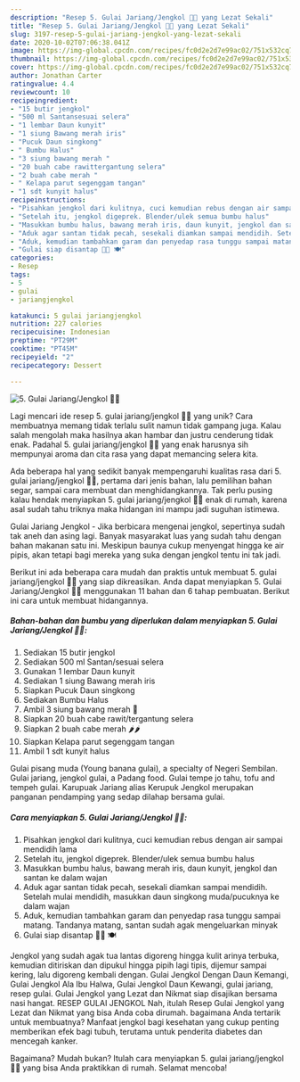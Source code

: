 ```yaml
---
description: "Resep 5. Gulai Jariang/Jengkol 🍲🥗 yang Lezat Sekali"
title: "Resep 5. Gulai Jariang/Jengkol 🍲🥗 yang Lezat Sekali"
slug: 3197-resep-5-gulai-jariang-jengkol-yang-lezat-sekali
date: 2020-10-02T07:06:38.041Z
image: https://img-global.cpcdn.com/recipes/fc0d2e2d7e99ac02/751x532cq70/5-gulai-jariangjengkol-🍲🥗-foto-resep-utama.jpg
thumbnail: https://img-global.cpcdn.com/recipes/fc0d2e2d7e99ac02/751x532cq70/5-gulai-jariangjengkol-🍲🥗-foto-resep-utama.jpg
cover: https://img-global.cpcdn.com/recipes/fc0d2e2d7e99ac02/751x532cq70/5-gulai-jariangjengkol-🍲🥗-foto-resep-utama.jpg
author: Jonathan Carter
ratingvalue: 4.4
reviewcount: 10
recipeingredient:
- "15 butir jengkol"
- "500 ml Santansesuai selera"
- "1 lembar Daun kunyit"
- "1 siung Bawang merah iris"
- "Pucuk Daun singkong"
- " Bumbu Halus"
- "3 siung bawang merah "
- "20 buah cabe rawittergantung selera"
- "2 buah cabe merah "
- " Kelapa parut segenggam tangan"
- "1 sdt kunyit halus"
recipeinstructions:
- "Pisahkan jengkol dari kulitnya, cuci kemudian rebus dengan air sampai mendidih lama"
- "Setelah itu, jengkol digeprek. Blender/ulek semua bumbu halus"
- "Masukkan bumbu halus, bawang merah iris, daun kunyit, jengkol dan santan ke dalam wajan"
- "Aduk agar santan tidak pecah, sesekali diamkan sampai mendidih. Setelah mulai mendidih, masukkan daun singkong muda/pucuknya ke dalam wajan"
- "Aduk, kemudian tambahkan garam dan penyedap rasa tunggu sampai matang. Tandanya matang, santan sudah agak mengeluarkan minyak"
- "Gulai siap disantap 🍲🥗 🍽"
categories:
- Resep
tags:
- 5
- gulai
- jariangjengkol

katakunci: 5 gulai jariangjengkol 
nutrition: 227 calories
recipecuisine: Indonesian
preptime: "PT29M"
cooktime: "PT45M"
recipeyield: "2"
recipecategory: Dessert

---
```



![5. Gulai Jariang/Jengkol 🍲🥗](https://img-global.cpcdn.com/recipes/fc0d2e2d7e99ac02/751x532cq70/5-gulai-jariangjengkol-🍲🥗-foto-resep-utama.jpg)

Lagi mencari ide resep 5. gulai jariang/jengkol 🍲🥗 yang unik? Cara membuatnya memang tidak terlalu sulit namun tidak gampang juga. Kalau salah mengolah maka hasilnya akan hambar dan justru cenderung tidak enak. Padahal 5. gulai jariang/jengkol 🍲🥗 yang enak harusnya sih mempunyai aroma dan cita rasa yang dapat memancing selera kita.

Ada beberapa hal yang sedikit banyak mempengaruhi kualitas rasa dari 5. gulai jariang/jengkol 🍲🥗, pertama dari jenis bahan, lalu pemilihan bahan segar, sampai cara membuat dan menghidangkannya. Tak perlu pusing kalau hendak menyiapkan 5. gulai jariang/jengkol 🍲🥗 enak di rumah, karena asal sudah tahu triknya maka hidangan ini mampu jadi suguhan istimewa.

Gulai Jariang Jengkol - Jika berbicara mengenai jengkol, sepertinya sudah tak aneh dan asing lagi. Banyak masyarakat luas yang sudah tahu dengan bahan makanan satu ini. Meskipun baunya cukup menyengat hingga ke air pipis, akan tetapi bagi mereka yang suka dengan jengkol tentu ini tak jadi.


Berikut ini ada beberapa cara mudah dan praktis untuk membuat 5. gulai jariang/jengkol 🍲🥗 yang siap dikreasikan. Anda dapat menyiapkan 5. Gulai Jariang/Jengkol 🍲🥗 menggunakan 11 bahan dan 6 tahap pembuatan. Berikut ini cara untuk membuat hidangannya.

<!--inarticleads1-->

##### Bahan-bahan dan bumbu yang diperlukan dalam menyiapkan 5. Gulai Jariang/Jengkol 🍲🥗:

1. Sediakan 15 butir jengkol
1. Sediakan 500 ml Santan/sesuai selera
1. Gunakan 1 lembar Daun kunyit
1. Sediakan 1 siung Bawang merah iris
1. Siapkan Pucuk Daun singkong
1. Sediakan  Bumbu Halus
1. Ambil 3 siung bawang merah 🌰
1. Siapkan 20 buah cabe rawit/tergantung selera
1. Siapkan 2 buah cabe merah 🌶🌶
1. Siapkan  Kelapa parut segenggam tangan
1. Ambil 1 sdt kunyit halus


Gulai pisang muda (Young banana gulai), a specialty of Negeri Sembilan. Gulai jariang, jengkol gulai, a Padang food. Gulai tempe jo tahu, tofu and tempeh gulai. Karupuak Jariang alias Kerupuk Jengkol merupakan panganan pendamping yang sedap dilahap bersama gulai. 

<!--inarticleads2-->

##### Cara menyiapkan 5. Gulai Jariang/Jengkol 🍲🥗:

1. Pisahkan jengkol dari kulitnya, cuci kemudian rebus dengan air sampai mendidih lama
1. Setelah itu, jengkol digeprek. Blender/ulek semua bumbu halus
1. Masukkan bumbu halus, bawang merah iris, daun kunyit, jengkol dan santan ke dalam wajan
1. Aduk agar santan tidak pecah, sesekali diamkan sampai mendidih. Setelah mulai mendidih, masukkan daun singkong muda/pucuknya ke dalam wajan
1. Aduk, kemudian tambahkan garam dan penyedap rasa tunggu sampai matang. Tandanya matang, santan sudah agak mengeluarkan minyak
1. Gulai siap disantap 🍲🥗 🍽


Jengkol yang sudah agak tua lantas digoreng hingga kulit arinya terbuka, kemudian ditiriskan dan dipukul hingga pipih lagi tipis, dijemur sampai kering, lalu digoreng kembali dengan. Gulai Jengkol Dengan Daun Kemangi, Gulai Jengkol Ala Ibu Halwa, Gulai Jengkol Daun Kewangi, gulai jariang, resep gulai. Gulai Jengkol yang Lezat dan Nikmat siap disajikan bersama nasi hangat. RESEP GULAI JENGKOL Nah, itulah Resep Gulai Jengkol yang Lezat dan Nikmat yang bisa Anda coba dirumah. bagaimana Anda tertarik untuk membuatnya? Manfaat jengkol bagi kesehatan yang cukup penting memberikan efek bagi tubuh, terutama untuk penderita diabetes dan mencegah kanker. 

Bagaimana? Mudah bukan? Itulah cara menyiapkan 5. gulai jariang/jengkol 🍲🥗 yang bisa Anda praktikkan di rumah. Selamat mencoba!

